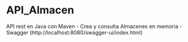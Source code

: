 # API_Almacen
API rest en Java con Maven - Crea y consulta Almacenes en memoria - Swagger (http://localhost:8080/swagger-ui/index.html)
